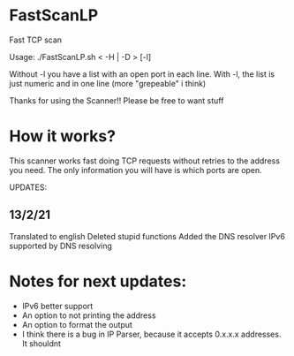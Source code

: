 # FastScanLP
 Fast TCP scan 

 Usage: ./FastScanLP.sh < -H <IP> | -D <DNS> > [-l]

 Without -l you have a list with an open port in each line. With -l, the list is just numeric and in one line (more "grepeable" i think)
 
 Thanks for using the Scanner!! Please be free to want stuff

 # How it works?

 This scanner works fast doing TCP requests without retries to the address you need.
 The only information you will have is which ports are open.

 UPDATES:

 ## 13/2/21
 Translated to english
 Deleted stupid functions
 Added the DNS resolver
 IPv6 supported by DNS resolving

 # Notes for next updates:

 * IPv6 better support
 * An option to not printing the address
 * An option to format the output
 * I think there is a bug in IP Parser, because it accepts 0.x.x.x addresses. It shouldnt